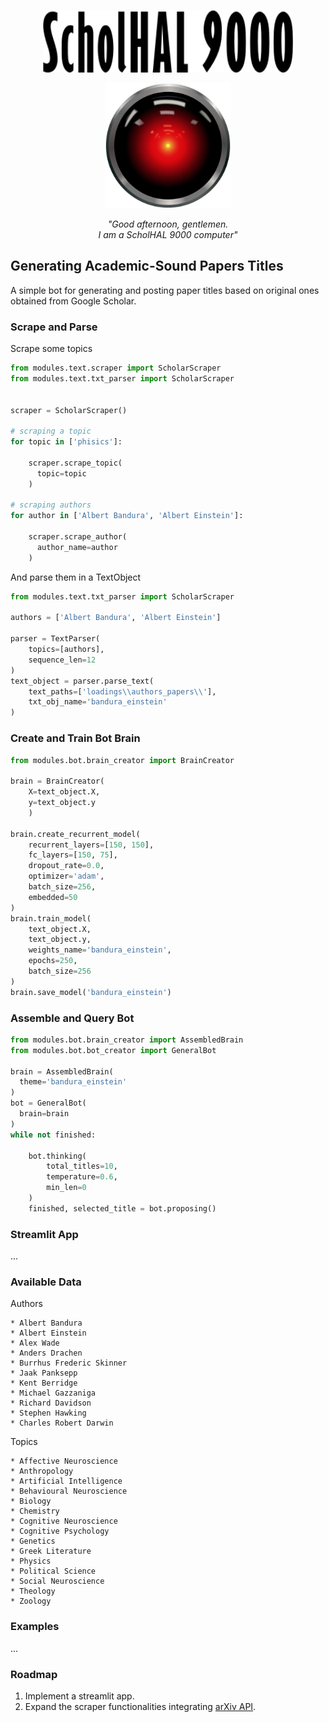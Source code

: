 <p align="center">
  <img width="400" height="100" src="https://github.com/vb690/academic_papers_bot/blob/master/images/font.png">
<p align="center">
  <img width="200" height="200" src="https://github.com/vb690/academic_papers_bot/blob/master/images/hal.png">
<p align="center">
  <i>"Good afternoon, gentlemen.   <br /> 
   I am a ScholHAL 9000 computer" </i>
</p>

## Generating Academic-Sound Papers Titles 

A simple bot for generating and posting paper titles based on original ones obtained from Google Scholar.

### Scrape and Parse
Scrape some topics 
```python
from modules.text.scraper import ScholarScraper
from modules.text.txt_parser import ScholarScraper


scraper = ScholarScraper()

# scraping a topic
for topic in ['phisics']:

    scraper.scrape_topic(
      topic=topic
    )

# scraping authors
for author in ['Albert Bandura', 'Albert Einstein']:

    scraper.scrape_author(
      author_name=author
    )
```
And parse them in a TextObject
```python
from modules.text.txt_parser import ScholarScraper

authors = ['Albert Bandura', 'Albert Einstein']

parser = TextParser(
    topics=[authors],
    sequence_len=12
)
text_object = parser.parse_text(
    text_paths=['loadings\\authors_papers\\'],
    txt_obj_name='bandura_einstein'
)
```
### Create and Train Bot Brain
```python
from modules.bot.brain_creator import BrainCreator

brain = BrainCreator(
    X=text_object.X,
    y=text_object.y
    )

brain.create_recurrent_model(
    recurrent_layers=[150, 150],
    fc_layers=[150, 75],
    dropout_rate=0.0,
    optimizer='adam',
    batch_size=256,
    embedded=50
)
brain.train_model(
    text_object.X,
    text_object.y,
    weights_name='bandura_einstein',
    epochs=250,
    batch_size=256
)
brain.save_model('bandura_einstein')
```
### Assemble and Query Bot
```python
from modules.bot.brain_creator import AssembledBrain
from modules.bot.bot_creator import GeneralBot

brain = AssembledBrain(
  theme='bandura_einstein'
)
bot = GeneralBot(
  brain=brain
)
while not finished:

    bot.thinking(
        total_titles=10,
        temperature=0.6,
        min_len=0
    )
    finished, selected_title = bot.proposing()
```

### Streamlit App
...

### Available Data
Authors
```
* Albert Bandura
* Albert Einstein
* Alex Wade
* Anders Drachen
* Burrhus Frederic Skinner
* Jaak Panksepp
* Kent Berridge
* Michael Gazzaniga
* Richard Davidson
* Stephen Hawking
* Charles Robert Darwin
```
Topics
```
* Affective Neuroscience
* Anthropology
* Artificial Intelligence
* Behavioural Neuroscience
* Biology
* Chemistry
* Cognitive Neuroscience
* Cognitive Psychology
* Genetics
* Greek Literature
* Physics
* Political Science
* Social Neuroscience
* Theology
* Zoology
```

### Examples
...

### Roadmap
1. Implement a streamlit app.
3. Expand the scraper functionalities integrating [arXiv API](https://arxiv.org/help/api/user-manual).

